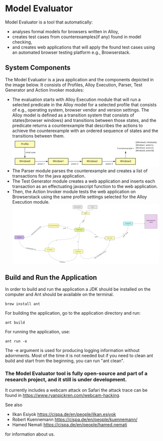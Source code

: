 
# Model Evaluator

Model Evaluator is a tool that automatically:
-	analyses formal models for browsers written in Alloy, 
-	creates test cases from counterexamples(if any) found in model checking,
-	and creates web applications that will apply the found test cases using an automated browser testing platform e.g., Browserstack.

## System Components

The Model Evaluator is a java application and the components depicted in the image below. It consists of Profiles, Alloy Execution, Parser, Test Generator and Action Invoker modules:
-	The evaluation starts with Alloy Execution module that will run a selected predicate in the Alloy model for a selected profile that consists of e.g., operating system, browser vendor and version settings. The Alloy model is defined as a transition system that consists of states(browser windows) and transitions between those states, and the predicate returns a counterexample that describes the actions to achieve the counterexample with an ordered sequence of states and the transitions between them. 
![State transition diagram](assets/images/window.jpg)
-	The Parser module parses the counterexample and creates a list of transactions for the java application.
-	The Test Generator module creates a web application and inserts each transaction as an effectuating javascript function to the web application.
-	Then, the Action Invoker module tests the web application on Browserstack using the same profile settings selected for the Alloy Execution module.
![The component diagram](assets/images/browser-model.jpg)

## Build and Run the Application

In order to build and run the application a JDK should be installed on the computer and Ant should be available on the terminal.

```
brew install ant 

```

For building the application, go to the application directory and run:
```
ant build

```

For running the application, use:
```
ant run -e

```
The -e argument is used for producing logging information without adornments.
Most of the time it is not needed but if you need to clean ant build and start from the beginning, you can run "ant clean".

### The Model Evaluator tool is fully open-source and part of a research project, and it still is under development.
It currently includes a webcam attack on Safari the attack trace can be found in https://www.ryanpickren.com/webcam-hacking.

See also 
-	Ilkan Esiyok https://cispa.de/en/people/ilkan.esiyok
-	Robert Kuennemann https://cispa.de/en/people/kuennemann/
-	Hamed Nemati https://cispa.de/en/people/hamed.nemati

for information about us.
